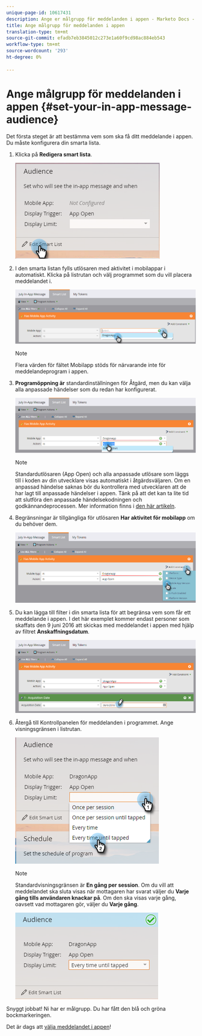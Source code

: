```yaml
---
unique-page-id: 10617431
description: Ange er målgrupp för meddelanden i appen - Marketo Docs - Produktdokumentation
title: Ange målgrupp för meddelanden i appen
translation-type: tm+mt
source-git-commit: efadb7eb3845012c273e1a60f9cd98ac884eb543
workflow-type: tm+mt
source-wordcount: '293'
ht-degree: 0%

---
```



# Ange målgrupp för meddelanden i appen {#set-your-in-app-message-audience}

Det första steget är att bestämma vem som ska få ditt meddelande i appen. Du måste konfigurera din smarta lista.

1. Klicka på **Redigera smart lista**.

   ![](assets/image2016-5-9-15-3a15-3a7.png)

1. I den smarta listan fylls utlösaren med aktivitet i mobilappar i automatiskt. Klicka på listrutan och välj programmet som du vill placera meddelandet i.

   ![](assets/image2016-5-9-15-3a18-3a10.png)

   >[!NOTE]
   >
   >Flera värden för fältet Mobilapp stöds för närvarande inte för meddelandeprogram i appen.

1. **Programöppning är** standardinställningen för Åtgärd, men du kan välja alla anpassade händelser som du redan har konfigurerat.

   ![](assets/image2016-5-9-15-3a20-3a23.png)

   >[!NOTE]
   >
   >Standardutlösaren (App Open) och alla anpassade utlösare som läggs till i koden av din utvecklare visas automatiskt i åtgärdsväljaren. Om en anpassad händelse saknas bör du kontrollera med utvecklaren att de har lagt till anpassade händelser i appen. Tänk på att det kan ta lite tid att slutföra den anpassade händelsekodningen och godkännandeprocessen. Mer information finns i [den här artikeln](/help/marketo/product-docs/mobile-marketing/admin/before-you-create-push-notifications-and-in-app-messages.md).

1. Begränsningar är tillgängliga för utlösaren **Har aktivitet för mobilapp** om du behöver dem.

   ![](assets/image2016-5-9-15-3a22-3a27.png)

1. Du kan lägga till filter i din smarta lista för att begränsa vem som får ett meddelande i appen. I det här exemplet kommer endast personer som skaffats den 9 juni 2016 att skickas med meddelandet i appen med hjälp av filtret **Anskaffningsdatum**.

   ![](assets/image2016-5-9-15-3a26-3a2.png)

1. Återgå till Kontrollpanelen för meddelanden i programmet. Ange visningsgränsen i listrutan.

   ![](assets/image2016-5-9-15-3a30-3a35.png)

   >[!NOTE]
   >
   >Standardvisningsgränsen är **En gång per session**. Om du vill att meddelandet ska sluta visas när mottagaren har svarat väljer du **Varje gång tills användaren knackar på**. Om den ska visas varje gång, oavsett vad mottagaren gör, väljer du **Varje gång**.

   ![](assets/image2016-5-9-15-3a32-3a6.png)

Snyggt jobbat! Ni har er målgrupp. Du har fått den blå och gröna bockmarkeringen.

Det är dags att [välja meddelandet i appen](/help/marketo/product-docs/mobile-marketing/in-app-messages/sending-your-in-app-message/select-your-in-app-message.md)!
